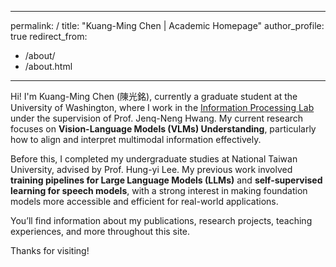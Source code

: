 ---
 permalink: /
 title: "Kuang-Ming Chen | Academic Homepage"
 author_profile: true
 redirect_from: 
   - /about/
   - /about.html
 ---

Hi! I'm Kuang-Ming Chen (陳光銘), currently a graduate student at the University of Washington, where I work in the [Information Processing Lab](https://ipl-uw.github.io/) under the supervision of Prof. Jenq-Neng Hwang. My current research focuses on **Vision-Language Models (VLMs) Understanding**, particularly how to align and interpret multimodal information effectively.

Before this, I completed my undergraduate studies at National Taiwan University, advised by Prof. Hung-yi Lee. My previous work involved **training pipelines for Large Language Models (LLMs)** and **self-supervised learning for speech models**, with a strong interest in making foundation models more accessible and efficient for real-world applications.

You’ll find information about my publications, research projects, teaching experiences, and more throughout this site.

Thanks for visiting!
